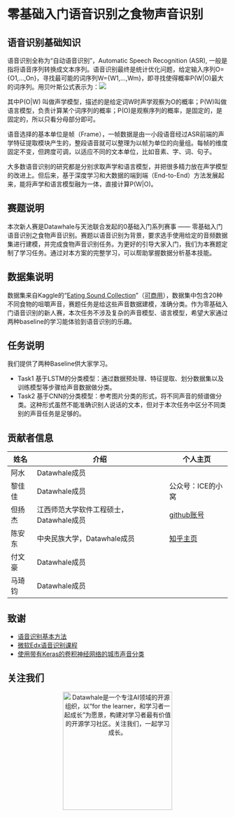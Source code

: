 ﻿# 零基础入门语音识别之食物声音识别

## 语音识别基础知识

语音识别全称为“自动语音识别”，Automatic Speech Recognition (ASR), 一般是指将语音序列转换成文本序列。语音识别最终是统计优化问题，给定输入序列O={O1,...,On}，寻找最可能的词序列W={W1,...,Wm}，即寻找使得概率P(W|O)最大的词序列。用贝叶斯公式表示为：![](https://latex.codecogs.com/gif.latex?\\P(W|O)=\frac{P(O|W)P(W)}{P(O)})

其中P(O|W) 叫做声学模型，描述的是给定词W时声学观察为O的概率；P(W)叫做语言模型，负责计算某个词序列的概率；P(O)是观察序列的概率，是固定的，是固定的，所以只看分母部分即可。

语音选择的基本单位是帧（Frame），一帧数据是由一小段语音经过ASR前端的声学特征提取模块产生的，整段语音就可以整理为以帧为单位的向量组。每帧的维度固定不变，但跨度可调，以适应不同的文本单位，比如音素、字、词、句子。

大多数语音识别的研究都是分别求取声学和语言模型，并把很多精力放在声学模型的改进上。但后来，基于深度学习和大数据的端到端（End-to-End）方法发展起来，能将声学和语言模型融为一体，直接计算P(W|O)。

## 赛题说明
本次新人赛是Datawhale与天池联合发起的0基础入门系列赛事 —— 零基础入门语音识别之食物声音识别。赛题以语音识别为背景，要求选手使用给定的音频数据集进行建模，并完成食物声音识别任务。为更好的引导大家入门，我们为本赛题定制了学习任务。通过对本方案的完整学习，可以帮助掌握数据分析基本技能。

## 数据集说明
数据集来自Kaggle的“[Eating Sound Collection](https://www.kaggle.com/mashijie/eating-sound-collection)”（[可商用](https://opendatacommons.org/licenses/pddl/1-0/)），数据集中包含20种不同食物的咀嚼声音，赛题任务是给这些声音数据建模，准确分类。作为零基础入门语音识别的新人赛，本次任务不涉及复杂的声音模型、语言模型，希望大家通过两种baseline的学习能体验到语音识别的乐趣。

## 任务说明
我们提供了两种Baseline供大家学习。
- Task1 基于LSTM的分类模型：通过数据预处理、特征提取、划分数据集以及训练模型等步骤给声音数据做分类。
- Task2 基于CNN的分类模型：参考图片分类的形式，将不同声音的频谱做分类。这种形式虽然不能准确识别人说话的文本，但对于本次任务中区分不同类别的声音任务是足够的。

## 贡献者信息
| 姓名                                                         | 介绍                                                         | 个人主页                                                         |
| ------------------------------------------------------------ | ------------------------------------------------------------ | ------------------------------------------------------------ |
| 阿水 |Datawhale成员 |     |
| 黎佳佳 |Datawhale成员 |  公众号：ICE的小窝   |
| 但扬杰 | 江西师范大学软件工程硕士，Datawhale成员 |  [github账号](https://github.com/jianghusanren007)    |
| 陈安东 | 中央民族大学，Datawhale成员 |   [知乎主页](https://www.zhihu.com/people/wang-ya-fei-48)    |
| 付文豪 | Datawhale成员  |         |
| 马琦钧 |Datawhale成员 |       |

## 致谢
- [语音识别基本方法](https://mp.weixin.qq.com/mp/appmsgalbum?__biz=MzI2MzU4NDI4NA==&action=getalbum&album_id=1472128841614753794&scene=173&from_msgid=2247484000&from_itemidx=1&count=3#wechat_redirect)
- [微软Edx语音识别课程](http://fancyerii.github.io/2019/05/25/dev287x/)
- [使用带有Keras的卷积神经网络的城市声音分类](https://medium.com/gradientcrescent/urban-sound-classification-using-convolutional-neural-networks-with-keras-theory-and-486e92785df4)

## 关注我们
<div align=center><img src="https://raw.githubusercontent.com/datawhalechina/pumpkin-book/master/res/qrcode.jpeg" width = "250" height = "270" alt="Datawhale是一个专注AI领域的开源组织，以“for the learner，和学习者一起成长”为愿景，构建对学习者最有价值的开源学习社区。关注我们，一起学习成长。"></div>
